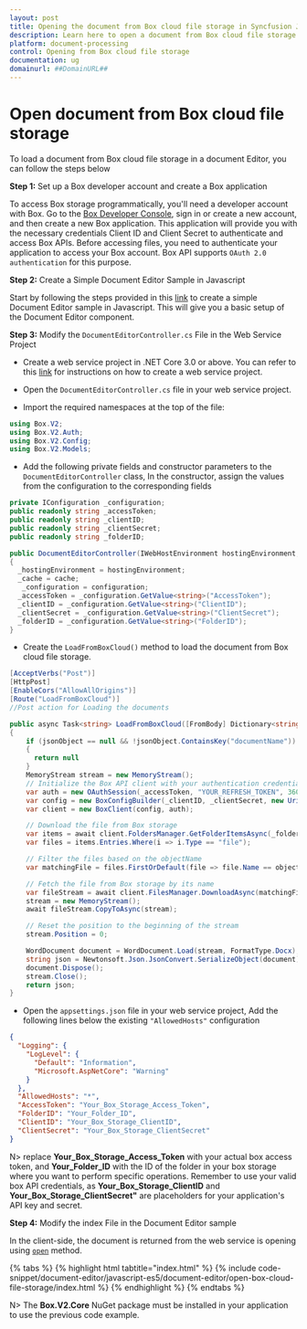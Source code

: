 ```yaml
---
layout: post
title: Opening the document from Box cloud file storage in Syncfusion JavaScript (ES5) Document editor control | Syncfusion
description: Learn here to open a document from Box cloud file storage in Syncfusion JavaScript (ES5) Document editor control of Syncfusion Essential JS 2 and more.
platform: document-processing
control: Opening from Box cloud file storage
documentation: ug
domainurl: ##DomainURL##
--- 
```


# Open document from Box cloud file storage

To load a document from Box cloud file storage in a document Editor, you can follow the steps below

**Step 1:** Set up a Box developer account and create a Box application

To access Box storage programmatically, you'll need a developer account with Box. Go to the [Box Developer Console](https://developer.box.com/), sign in or create a new account, and then create a new Box application. This application will provide you with the necessary credentials Client ID and Client Secret to authenticate and access Box APIs. Before accessing files, you need to authenticate your application to access your Box account. Box API supports `OAuth 2.0 authentication` for this purpose.

**Step 2:** Create a Simple Document Editor Sample in Javascript

Start by following the steps provided in this [link](../getting-started) to create a simple Document Editor sample in Javascript. This will give you a basic setup of the Document Editor component.

**Step 3:** Modify the `DocumentEditorController.cs` File in the Web Service Project

* Create a web service project in .NET Core 3.0 or above. You can refer to this [link](../web-services-overview) for instructions on how to create a web service project.

* Open the `DocumentEditorController.cs` file in your web service project.

* Import the required namespaces at the top of the file:

```csharp
using Box.V2;
using Box.V2.Auth;
using Box.V2.Config;
using Box.V2.Models;
```

* Add the following private fields and constructor parameters to the `DocumentEditorController` class, In the constructor, assign the values from the configuration to the corresponding fields

```csharp
private IConfiguration _configuration;
public readonly string _accessToken;
public readonly string _clientID;
public readonly string _clientSecret;
public readonly string _folderID;

public DocumentEditorController(IWebHostEnvironment hostingEnvironment, IMemoryCache cache, IConfiguration configuration)
{
  _hostingEnvironment = hostingEnvironment;
  _cache = cache;
   _configuration = configuration;
  _accessToken = _configuration.GetValue<string>("AccessToken");
  _clientID = _configuration.GetValue<string>("ClientID");
  _clientSecret = _configuration.GetValue<string>("ClientSecret");
  _folderID = _configuration.GetValue<string>("FolderID");
}
```

* Create the `LoadFromBoxCloud()` method to load the document from Box cloud file storage.

```csharp
[AcceptVerbs("Post")]
[HttpPost]
[EnableCors("AllowAllOrigins")]
[Route("LoadFromBoxCloud")]
//Post action for Loading the documents

public async Task<string> LoadFromBoxCloud([FromBody] Dictionary<string, string> jsonObject)
{
    if (jsonObject == null && !jsonObject.ContainsKey("documentName"))
    {
      return null
    }
    MemoryStream stream = new MemoryStream();
    // Initialize the Box API client with your authentication credentials
    var auth = new OAuthSession(_accessToken, "YOUR_REFRESH_TOKEN", 3600, "bearer");
    var config = new BoxConfigBuilder(_clientID, _clientSecret, new Uri("http://boxsdk")).Build();
    var client = new BoxClient(config, auth);

    // Download the file from Box storage
    var items = await client.FoldersManager.GetFolderItemsAsync(_folderID, 1000, autoPaginate: true);
    var files = items.Entries.Where(i => i.Type == "file");

    // Filter the files based on the objectName
    var matchingFile = files.FirstOrDefault(file => file.Name == objectName);

    // Fetch the file from Box storage by its name
    var fileStream = await client.FilesManager.DownloadAsync(matchingFile.Id);
    stream = new MemoryStream();
    await fileStream.CopyToAsync(stream);

    // Reset the position to the beginning of the stream
    stream.Position = 0;

    WordDocument document = WordDocument.Load(stream, FormatType.Docx);
    string json = Newtonsoft.Json.JsonConvert.SerializeObject(document);
    document.Dispose();
    stream.Close();
    return json;
}
```

* Open the `appsettings.json` file in your web service project, Add the following lines below the existing `"AllowedHosts"` configuration

```json
{
  "Logging": {
    "LogLevel": {
      "Default": "Information",
      "Microsoft.AspNetCore": "Warning"
    }
  },
  "AllowedHosts": "*",
  "AccessToken": "Your_Box_Storage_Access_Token",
  "FolderID": "Your_Folder_ID",
  "ClientID": "Your_Box_Storage_ClientID",
  "ClientSecret": "Your_Box_Storage_ClientSecret"
}
```

N> replace **Your_Box_Storage_Access_Token** with your actual box access token, and **Your_Folder_ID** with the ID of the folder in your box storage where you want to perform specific operations. Remember to use your valid box API credentials, as **Your_Box_Storage_ClientID** and **Your_Box_Storage_ClientSecret"** are placeholders for your application's API key and secret.

**Step 4:**  Modify the index File in the Document Editor sample

In the client-side, the document is returned from the web service is opening using [`open`](https://ej2.syncfusion.com/javascript/documentation/api/document-editor#open) method.

{% tabs %}
{% highlight html tabtitle="index.html" %}
{% include code-snippet/document-editor/javascript-es5/document-editor/open-box-cloud-file-storage/index.html %}
{% endhighlight %}
{% endtabs %}

N> The **Box.V2.Core** NuGet package must be installed in your application to use the previous code example.
